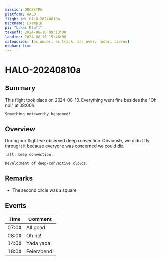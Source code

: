 ```yaml
---
mission: ORCESTRA
platform: HALO
flight_id: HALO-20240810a
nickname: Example
pi: "Lukas Kluft"
takeoff: 2024-08-10 09:13:00
landing: 2024-08-10 15:46:00
categories: [ec_under, ec_track, atr_over, radar, cirrus]
orphan: true
---
```


# HALO-20240810a

## Summary

This flight took place on 2024-08-10.  Everything went fine besides the "Oh no!" at 08:00h.

```{note}
Something noteworthy happened!
```

## Overview

During our flight we observed deep convection. Obviously, we didn't fly throught it because everyone was concerned we could die.

```{figure} https://i.giphy.com/media/v1.Y2lkPTc5MGI3NjExOWl2Zzh3ZWxnY3J2ZTVramlkMDMxdjdvcnoxOXloaXF0NHdjcDIzaCZlcD12MV9pbnRlcm5hbF9naWZfYnlfaWQmY3Q9Zw/3o6EhOYMhOTANYgHMk/giphy.gif
:alt: Deep convection.

Development of deep-convective clouds.
```

## Remarks

* The second circle was a square

## Events

Time | Comment
--- | ---
07:00 | All good.
08:00 | Oh no!
14:00 | Yada yada.
18:00 | Feierabend!
